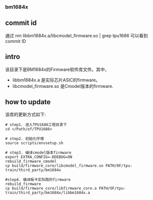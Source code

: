 ### bm1684x

## commit id

通过 nm libbm1684x.a/libcmodel\_firmware.so | grep tpu1686 可以看到 commit ID

## intro
该目录下是BM1684x的Firmware软件库文件。其中，
- libbm1684x.a 是实际芯片ASIC的firmware。
- libcmodel\_firmware.so 是Cmodel版本的firmware.    

## how to update

该库的更新方式如下:
```shell
# step1. 进入TPU1686工程目录下
cd </Path/of/TPU1686>

# step2. 初始化环境
source scripts/envsetup.sh

# step3. 编译cmodel版本firmware
export EXTRA_CONFIG=-DDEBUG=ON
rebuild_firmware_cmodel
cp build/firmware_core/libcmodel_firmware.so PATH/OF/tpu-train/third_party/bm1684x

#step4. 编译板卡实际跑的firmware
rebuild_firmware
cp build/firmware_core/libfirmware_core.a PATH/OF/tpu-train/third_party/bm1684x/libbm1684x.a
```
